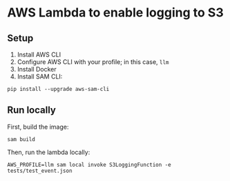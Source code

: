 # AWS Lambda to enable logging to S3


## Setup

1. Install AWS CLI
2. Configure AWS CLI with your profile; in this case, `llm`
3. Install Docker
4. Install SAM CLI:

```shell
pip install --upgrade aws-sam-cli
```

## Run locally

First, build the image:

```shell
sam build
```

Then, run the lambda locally:

```shell
AWS_PROFILE=llm sam local invoke S3LoggingFunction -e tests/test_event.json
```
